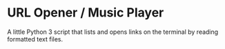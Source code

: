 # URL Opener / Music Player
A little Python 3 script that lists and opens links on the terminal by reading formatted text files.
